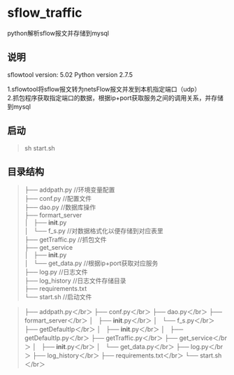 # sflow_traffic
python解析sflow报文并存储到mysql

## 说明
sflowtool version: 5.02
Python version 2.7.5

1.sflowtool将sflow报文转为netsFlow报文并发到本机指定端口（udp）    
2.抓包程序获取指定端口的数据，根据ip+port获取服务之间的调用关系，并存储到mysql

## 启动
> sh start.sh

## 目录结构


> ├── addpath.py                                  //环境变量配置     
├── conf.py                                     //配置文件    
├── dao.py                                      //数据库操作    
├── formart_server    
│   ├── __init__.py    
│   └── f_s.py                                  //对数据格式化以便存储到对应表里     
        ├── getTraffic.py                       //抓包文件     
├── get_service    
│   ├── __init__.py    
│   └── get_data.py                             //根据ip+port获取对应服务    
├── log.py                                      //日志文件    
├── log_history                                 //日志文件存储目录     
├── requirements.txt     
└── start.sh                                    //启动文件     


> ├── addpath.py＜/br＞
├── conf.py＜/br＞
├── dao.py＜/br＞
├── formart_server＜/br＞
│   ├── __init__.py＜/br＞
│   └── f_s.py＜/br＞
├── getDefaultIp＜/br＞
│   ├── __init__.py＜/br＞
│   ├── getDefaultIp.py＜/br＞
├── getTraffic.py＜/br＞
├── get_service＜/br＞
│   ├── __init__.py＜/br＞
│   └── get_data.py＜/br＞
├── log.py＜/br＞
├── log_history＜/br＞
├── requirements.txt＜/br＞
└── start.sh＜/br＞
